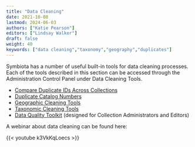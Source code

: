 ```yaml
---
title: "Data Cleaning"
date: 2021-10-08
lastmod: 2024-06-03
authors: ["Katie Pearson"]
editors: ["Lindsay Walker"]
draft: false
weight: 40 
keywords: ["data cleaning","taxonomy","geography","duplicates"]
---
```


Symbiota has a number of useful built-in tools for data cleaning processes. Each of the tools described in this section can be accessed through the Administration Control Panel under Data Cleaning Tools.

- [Compare Duplicate IDs Across Collections](/symbiota-docs/coll_manager/data_cleaning/id_conflict/)
- [Duplicate Catalog Numbers](/symbiota-docs/coll_manager/data_cleaning/dupes/)
- [Geographic Cleaning Tools](/symbiota-docs/coll_manager/data_cleaning/geography/)
- [Taxonomic Cleaning Tools](/symbiota-docs/coll_manager/data_cleaning/taxonomy/)
- [Data Quality Toolkit](/symbiota-docs/editor/quality/) (designed for Collection Administrators and Editors)

A webinar about data cleaning can be found here:

{{< youtube k3VkKqLoecs >}} 
